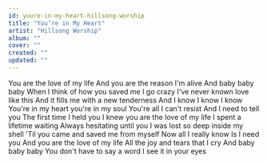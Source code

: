 ```yaml
---
id: youre-in-my-heart-hillsong-worship
title: "You’re in My Heart"
artist: "Hillsong Worship"
album: ""
cover: ""
created: ""
updated: ""
---
```


You are the love of my life
And you are the reason I'm alive
And baby baby baby
When I think of how you saved me
I go crazy
I've never known love like this
And it fills me with a new tenderness
And I know I know I know
You're in my heart you're in my soul
You're all I can't resist
And I need to tell you
The first time I held you
I knew you are the love of my life
I spent a lifetime waiting
Always hesitating until you
I was lost so deep inside my shell
'Til you came and saved me from myself
Now all I really know
Is I need you
And you are the love of my life
All the joy and tears that I cry
And baby baby baby
You don't have to say a word
I see it in your eyes